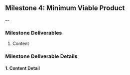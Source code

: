 ## Milestone 4: Minimum Viable Product

--

### Milestone Deliverables

1. Content

### Milestone Deliverable Details

#### 1. Content Detail
